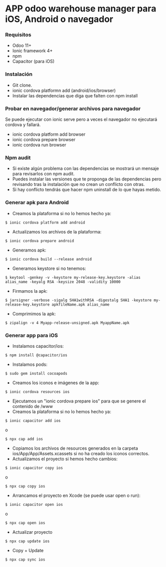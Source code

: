 # APP odoo warehouse manager para iOS, Android o navegador

### Requisitos
- Odoo 11+
- Ionic framework 4+
- npm
- Capacitor (para iOS)

### Instalación
- Git clone.
- ionic cordova platformn add (android/ios/browser)
- Instalar las dependencias que diga que falten con npm install

### Probar en navegador/generar archivos para navegador
Se puede ejecutar con ionic serve pero a veces el navegador no ejecutará cordova y fallará.
- ionic cordova platform add browser
- ionic cordova prepare browser
- ionic cordova run browser

### Npm audit
- Si existe algún problema con las dependencias se mostrará un mensaje para revisarlos con npm audit.
- Puedes instalar las versiones que te proponga de las dependencias pero revisando tras la instalación que no crean un conflicto con otras.
- Si hay conflicto tendrás que hacer npm uninstall de lo que hayas metido.

### Generar apk para Android
- Creamos la plataforma si no lo hemos hecho ya:
```
$ ionic cordova platform add android
```
- Actualizamos los archivos de la plataforma:
```
$ ionic cordova prepare android
```
- Generamos apk:
```
$ ionic cordova build --release android
```
- Generamos keystore si no tenemos:
```
$ keytool -genkey -v -keystore my-release-key.keystore -alias alias_name -keyalg RSA -keysize 2048 -validity 10000
```
- Firmamos la apk:
```
$ jarsigner -verbose -sigalg SHA1withRSA -digestalg SHA1 -keystore my-release-key.keystore apkfileName.apk alias_name
```
- Comprimimos la apk:
```
$ zipalign -v 4 Myapp-release-unsigned.apk MyappName.apk
```

### Generar app para iOS
- Instalamos capacitor/ios:
```
$ npm install @capacitor/ios
```
- Instalamos pods:
```
$ sudo gem install cocoapods
```
- Creamos los iconos e imágenes de la app:
```
$ ionic cordova resources ios
```
- Ejecutamos un "ionic cordova prepare ios" para que se genere el contenido de /www
- Creamos la plataforma si no lo hemos hecho ya:
```
$ ionic capacitor add ios
```
o
```
$ npx cap add ios
```
- Copiamos los archivos de resources generados en la carpeta ios/App/App/Assets.xcassets si no ha creado los iconos correctos.
- Actualizamos el proyecto si hemos hecho cambios:
```
$ ionic capacitor copy ios
```
o

```
$ npx cap copy ios
```
- Arrancamos el proyecto en Xcode (se puede usar open o run):
```
$ ionic capacitor open ios
```
o
```
$ npx cap open ios
```
- Actualizar proyecto
```
$ npx cap update ios
```
- Copy + Update
```
$ npx cap sync ios
```